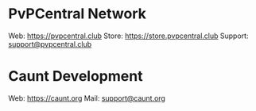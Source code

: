 # PvPCentral Network

Web: https://pvpcentral.club
Store: https://store.pvpcentral.club
Support: support@pvpcentral.club

# Caunt Development

Web: https://caunt.org
Mail: support@caunt.org
